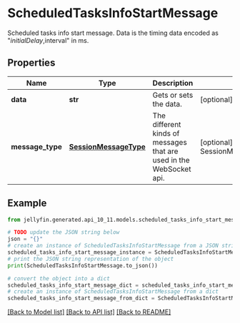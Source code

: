 # ScheduledTasksInfoStartMessage

Scheduled tasks info start message.  Data is the timing data encoded as \"$initialDelay,$interval\" in ms.

## Properties

Name | Type | Description | Notes
------------ | ------------- | ------------- | -------------
**data** | **str** | Gets or sets the data. | [optional] 
**message_type** | [**SessionMessageType**](SessionMessageType.md) | The different kinds of messages that are used in the WebSocket api. | [optional] [readonly] [default to SessionMessageType.SCHEDULEDTASKSINFOSTART]

## Example

```python
from jellyfin.generated.api_10_11.models.scheduled_tasks_info_start_message import ScheduledTasksInfoStartMessage

# TODO update the JSON string below
json = "{}"
# create an instance of ScheduledTasksInfoStartMessage from a JSON string
scheduled_tasks_info_start_message_instance = ScheduledTasksInfoStartMessage.from_json(json)
# print the JSON string representation of the object
print(ScheduledTasksInfoStartMessage.to_json())

# convert the object into a dict
scheduled_tasks_info_start_message_dict = scheduled_tasks_info_start_message_instance.to_dict()
# create an instance of ScheduledTasksInfoStartMessage from a dict
scheduled_tasks_info_start_message_from_dict = ScheduledTasksInfoStartMessage.from_dict(scheduled_tasks_info_start_message_dict)
```
[[Back to Model list]](README.md#documentation-for-models) [[Back to API list]](README.md#documentation-for-api-endpoints) [[Back to README]](README.md)


